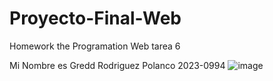 # Proyecto-Final-Web
Homework the Programation Web tarea 6

Mi Nombre es Gredd Rodriguez Polanco 2023-0994
![image](https://github.com/user-attachments/assets/6cdbc98c-253e-4ef3-8574-910d20ae57ab)



